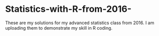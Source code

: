 # Statistics-with-R-from-2016-
These are my solutions for my advanced statistics class from 2016. I am uploading them to demonstrate my skill in R coding. 
